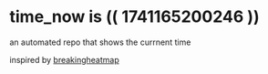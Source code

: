 # time_now is (( 1741165200246 ))

an automated repo that shows the currnent time

inspired by [breakingheatmap](https://github.com/breakingheatmap/breakingheatmap)